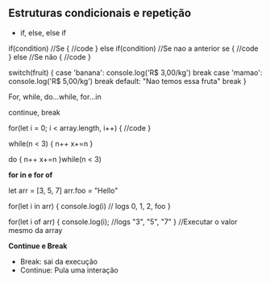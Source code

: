 ## Estruturas condicionais e repetição
- if, else, else if

if(condition) //Se
{
  //code
}
else if(condition) //Se nao a anterior se
{
  //code
}
else //Se não
{
  //code
}

switch(fruit)
{
  case 'banana': console.log('R$ 3,00/kg')
                 break
  case 'mamao': console.log('R$ 5,00/kg')
                break
  default: "Nao temos essa fruta"
            break
}

For, while, do...while, for...in

continue, break

for(let i = 0; i < array.length, i++)
{
  //code 
}

while(n < 3)
{
  n++
  x+=n
}

do
{
  n++
  x+=n
}while(n < 3)

**for in e for of**

let arr = [3, 5, 7]
arr.foo = "Hello"

for(let i in arr)
{
  console.log(i) // logs 0, 1, 2, foo
}

for(let i of arr)
{
  console.log(i); //logs "3", "5", "7"
} //Executar o valor mesmo da array

**Continue e Break**
 - Break: sai da execução
 - Continue: Pula uma interação
